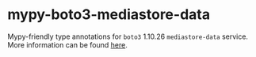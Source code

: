 # mypy-boto3-mediastore-data

Mypy-friendly type annotations for `boto3` 1.10.26 `mediastore-data` service.
More information can be found [here](https://github.com/vemel/mypy_boto3).